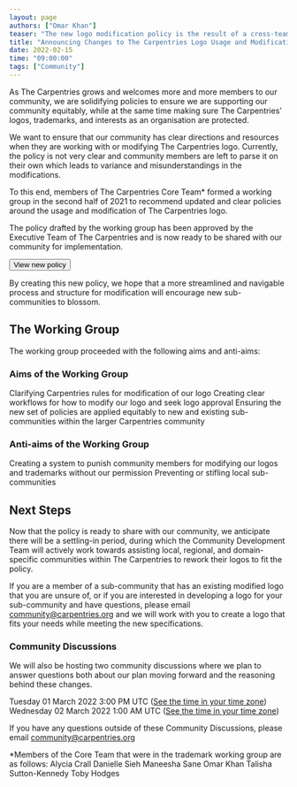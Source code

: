 ```yaml
---
layout: page
authors: ["Omar Khan"]
teaser: "The new logo modification policy is the result of a cross-team working group that met in the second half of 2021"
title: "Announcing Changes to The Carpentries Logo Usage and Modification Policy"
date: 2022-02-15
time: "09:00:00"
tags: ["Community"]
---
```

As The Carpentries grows and welcomes more and more members to our community, we are solidifying policies to ensure we are supporting our community equitably, while at the same time making sure The Carpentries’ logos, trademarks, and interests as an organisation are protected.

We want to ensure that our community has clear directions and resources when they are working with or modifying The Carpentries logo. Currently, the policy is not very clear and community members are left to parse it on their own which leads to variance and misunderstandings in the modifications.

To this end, members of The Carpentries Core Team* formed a working group in the second half of 2021 to recommend updated and clear policies around the usage and modification of The Carpentries logo.

The policy drafted by the working group has been approved by the Executive Team of The Carpentries and is now ready to be shared with our community for implementation.

<a href="https://docs.carpentries.org/topic_folders/communications/resources/logos.html">
        <button class="btn">
          View new policy
        </button>
</a>

By creating this new policy, we hope that a more streamlined and navigable process and structure for modification will encourage new sub-communities to blossom.

## The Working Group
The working group proceeded with the following aims and anti-aims:

### Aims of the Working Group
Clarifying Carpentries rules for modification of our logo
Creating clear workflows for how to modify our logo and seek logo approval
Ensuring the new set of policies are applied equitably to new and existing sub-communities within the larger Carpentries community

### Anti-aims of the Working Group
Creating a system to punish community members for modifying our logos and trademarks without our permission
Preventing or stifling local sub-communities

## Next Steps
Now that the policy is ready to share with our community, we anticipate there will be a settling-in period, during which the Community Development Team will actively work towards assisting local, regional, and domain-specific communities within The Carpentries to rework their logos to fit the policy.

If you are a member of a sub-community that has an existing modified logo that you are unsure of, or if you are interested in developing a logo for your sub-community and have questions, please email [community@carpentries.org](mailto:community@carpentries.org) and we will work with you to create a logo that fits your needs while meeting the new specifications.

### Community Discussions
We will also be hosting two community discussions where we plan to answer questions both about our plan moving forward and the reasoning behind these changes.

Tuesday 01 March 2022 3:00 PM UTC ([See the time in your time zone](https://www.timeanddate.com/worldclock/fixedtime.html?msg=Themed+Community+Discussion%3A+Logo+Policy&iso=20220301T15&p1=1440&ah=1))
Wednesday 02 March 2022 1:00 AM UTC ([See the time in your time zone](https://www.timeanddate.com/worldclock/fixedtime.html?msg=Themed+Discussion+2%3A+Logo+Policy&iso=20220302T01&ah=1))

If you have any questions outside of these Community Discussions, please email [community@carpentries.org](mailto:community@carpentries.org)

*Members of the Core Team that were in the trademark working group are as follows:
Alycia Crall
Danielle Sieh
Maneesha Sane
Omar Khan
Talisha Sutton-Kennedy
Toby Hodges
